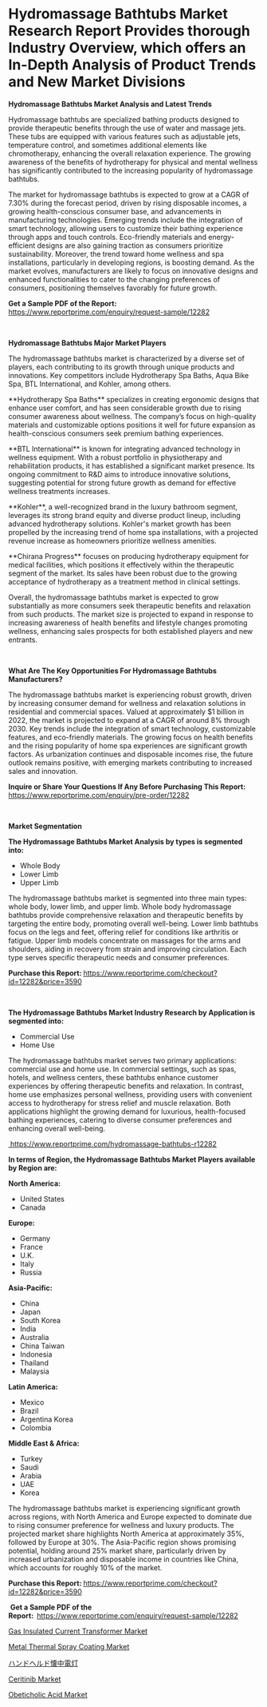 <p><h1>Hydromassage Bathtubs Market Research Report Provides thorough Industry Overview, which offers an In-Depth Analysis of Product Trends and New Market Divisions</h1></p><p><strong>Hydromassage Bathtubs Market Analysis and Latest Trends</strong></p>
<p><p>Hydromassage bathtubs are specialized bathing products designed to provide therapeutic benefits through the use of water and massage jets. These tubs are equipped with various features such as adjustable jets, temperature control, and sometimes additional elements like chromotherapy, enhancing the overall relaxation experience. The growing awareness of the benefits of hydrotherapy for physical and mental wellness has significantly contributed to the increasing popularity of hydromassage bathtubs.</p><p>The market for hydromassage bathtubs is expected to grow at a CAGR of 7.30% during the forecast period, driven by rising disposable incomes, a growing health-conscious consumer base, and advancements in manufacturing technologies. Emerging trends include the integration of smart technology, allowing users to customize their bathing experience through apps and touch controls. Eco-friendly materials and energy-efficient designs are also gaining traction as consumers prioritize sustainability. Moreover, the trend toward home wellness and spa installations, particularly in developing regions, is boosting demand. As the market evolves, manufacturers are likely to focus on innovative designs and enhanced functionalities to cater to the changing preferences of consumers, positioning themselves favorably for future growth.</p></p>
<p><strong>Get a Sample PDF of the Report:&nbsp;</strong> <a href="https://www.reportprime.com/enquiry/request-sample/12282">https://www.reportprime.com/enquiry/request-sample/12282</a></p>
<p>&nbsp;</p>
<p><strong>Hydromassage Bathtubs Major Market Players</strong></p>
<p><p>The hydromassage bathtubs market is characterized by a diverse set of players, each contributing to its growth through unique products and innovations. Key competitors include Hydrotherapy Spa Baths, Aqua Bike Spa, BTL International, and Kohler, among others.</p><p>**Hydrotherapy Spa Baths** specializes in creating ergonomic designs that enhance user comfort, and has seen considerable growth due to rising consumer awareness about wellness. The company’s focus on high-quality materials and customizable options positions it well for future expansion as health-conscious consumers seek premium bathing experiences.</p><p>**BTL International** is known for integrating advanced technology in wellness equipment. With a robust portfolio in physiotherapy and rehabilitation products, it has established a significant market presence. Its ongoing commitment to R&D aims to introduce innovative solutions, suggesting potential for strong future growth as demand for effective wellness treatments increases.</p><p>**Kohler**, a well-recognized brand in the luxury bathroom segment, leverages its strong brand equity and diverse product lineup, including advanced hydrotherapy solutions. Kohler's market growth has been propelled by the increasing trend of home spa installations, with a projected revenue increase as homeowners prioritize wellness amenities.</p><p>**Chirana Progress** focuses on producing hydrotherapy equipment for medical facilities, which positions it effectively within the therapeutic segment of the market. Its sales have been robust due to the growing acceptance of hydrotherapy as a treatment method in clinical settings.</p><p>Overall, the hydromassage bathtubs market is expected to grow substantially as more consumers seek therapeutic benefits and relaxation from such products. The market size is projected to expand in response to increasing awareness of health benefits and lifestyle changes promoting wellness, enhancing sales prospects for both established players and new entrants.</p></p>
<p>&nbsp;</p>
<p><strong>What Are The Key Opportunities For Hydromassage Bathtubs Manufacturers?</strong></p>
<p><p>The hydromassage bathtubs market is experiencing robust growth, driven by increasing consumer demand for wellness and relaxation solutions in residential and commercial spaces. Valued at approximately $1 billion in 2022, the market is projected to expand at a CAGR of around 8% through 2030. Key trends include the integration of smart technology, customizable features, and eco-friendly materials. The growing focus on health benefits and the rising popularity of home spa experiences are significant growth factors. As urbanization continues and disposable incomes rise, the future outlook remains positive, with emerging markets contributing to increased sales and innovation.</p></p>
<p><strong>Inquire or Share Your Questions If Any Before Purchasing This Report:</strong> <a href="https://www.reportprime.com/enquiry/pre-order/12282">https://www.reportprime.com/enquiry/pre-order/12282</a></p>
<p>&nbsp;</p>
<p><strong>Market Segmentation</strong></p>
<p><strong>The Hydromassage Bathtubs Market Analysis by types is segmented into:</strong></p>
<p><ul><li>Whole Body</li><li>Lower Limb</li><li>Upper Limb</li></ul></p>
<p><p>The hydromassage bathtubs market is segmented into three main types: whole body, lower limb, and upper limb. Whole body hydromassage bathtubs provide comprehensive relaxation and therapeutic benefits by targeting the entire body, promoting overall well-being. Lower limb bathtubs focus on the legs and feet, offering relief for conditions like arthritis or fatigue. Upper limb models concentrate on massages for the arms and shoulders, aiding in recovery from strain and improving circulation. Each type serves specific therapeutic needs and consumer preferences.</p></p>
<p><strong>Purchase this Report:&nbsp;</strong><a href="https://www.reportprime.com/checkout?id=12282&price=3590">https://www.reportprime.com/checkout?id=12282&price=3590</a></p>
<p>&nbsp;</p>
<p><strong>The Hydromassage Bathtubs Market Industry Research by Application is segmented into:</strong></p>
<p><ul><li>Commercial Use</li><li>Home Use</li></ul></p>
<p><p>The hydromassage bathtubs market serves two primary applications: commercial use and home use. In commercial settings, such as spas, hotels, and wellness centers, these bathtubs enhance customer experiences by offering therapeutic benefits and relaxation. In contrast, home use emphasizes personal wellness, providing users with convenient access to hydrotherapy for stress relief and muscle relaxation. Both applications highlight the growing demand for luxurious, health-focused bathing experiences, catering to diverse consumer preferences and enhancing overall well-being.</p></p>
<p><a href="https://www.reportprime.com/hydromassage-bathtubs-r12282">&nbsp;https://www.reportprime.com/hydromassage-bathtubs-r12282</a></p>
<p><strong>In terms of Region, the Hydromassage Bathtubs Market Players available by Region are:</strong></p>
<p>
    <p> <strong> North America: </strong>
        <ul>
            <li>United States</li>
            <li>Canada</li>
        </ul>
        </p> 
    <p> <strong> Europe: </strong>
        <ul>
            <li>Germany</li>
            <li>France</li>
            <li>U.K.</li>
            <li>Italy</li>
            <li>Russia</li>
        </ul>
        </p> 
    <p> <strong> Asia-Pacific: </strong>
        <ul>
            <li>China</li>
            <li>Japan</li>
            <li>South Korea</li>
            <li>India</li>
            <li>Australia</li>
            <li>China Taiwan</li>
            <li>Indonesia</li>
            <li>Thailand</li>
            <li>Malaysia</li>
        </ul>
        </p> 
    <p> <strong> Latin America: </strong>
        <ul>
            <li>Mexico</li>
            <li>Brazil</li>
            <li>Argentina Korea</li>
            <li>Colombia</li>
        </ul>
        </p> 
    <p> <strong> Middle East & Africa: </strong>
        <ul>
            <li>Turkey</li>
            <li>Saudi</li>
            <li>Arabia</li>
            <li>UAE</li>
            <li>Korea</li>
        </ul>
    </p>
    </p>
<p><p>The hydromassage bathtubs market is experiencing significant growth across regions, with North America and Europe expected to dominate due to rising consumer preference for wellness and luxury products. The projected market share highlights North America at approximately 35%, followed by Europe at 30%. The Asia-Pacific region shows promising potential, holding around 25% market share, particularly driven by increased urbanization and disposable income in countries like China, which accounts for roughly 10% of the market.</p></p>
<p><strong>Purchase this Report: </strong><a href="https://www.reportprime.com/checkout?id=12282&price=3590">https://www.reportprime.com/checkout?id=12282&price=3590</a></p>
<p>&nbsp;<strong>Get a Sample PDF of the Report:&nbsp;&nbsp;</strong><a href="https://www.reportprime.com/enquiry/request-sample/12282">https://www.reportprime.com/enquiry/request-sample/12282</a></p>
<p><strong></strong></p>
<p><p><a href="https://issuu.com/reportprime-2/docs/gas-insulated-current-transformer-m_f1bce3a112b83e">Gas Insulated Current Transformer Market</a></p><p><a href="https://issuu.com/reportprime-2/docs/metal-thermal-spray-coating-market-_c8b6cc7c3c92e8">Metal Thermal Spray Coating Market</a></p><p><a href="https://medium.com/@tiffanycooper7272/%E6%90%BA%E5%B8%AF%E7%94%A8%E6%87%90%E4%B8%AD%E9%9B%BB%E7%81%AF%E5%B8%82%E5%A0%B4%E3%81%AE%E7%8F%BE%E5%9C%A8%E3%81%8A%E3%82%88%E3%81%B3%E5%B0%86%E6%9D%A5%E3%81%AE%E5%B1%95%E6%9C%9B%E3%81%AF%E4%BD%95%E3%81%A7%E3%81%99%E3%81%8B-%E5%B8%82%E5%A0%B4%E5%88%86%E6%9E%90%E3%81%A8%E5%B0%86%E6%9D%A5%E3%81%AE%E6%96%B9%E5%90%91%E6%80%A7-2024-2031-820fa6643d45">ハンドヘルド懐中電灯</a></p><p><a href="https://medium.com/@foxworth8231/strategic-market-insights-into-the-global-ceritinib-market-2024-2031-bd6fbbb74a94">Ceritinib Market</a></p><p><a href="https://medium.com/@rania98r2024/global-obeticholic-acid-industry-analysis-share-growth-trends-and-forecast-2024-to-2031-8075100c49c8">Obeticholic Acid Market</a></p></p>
